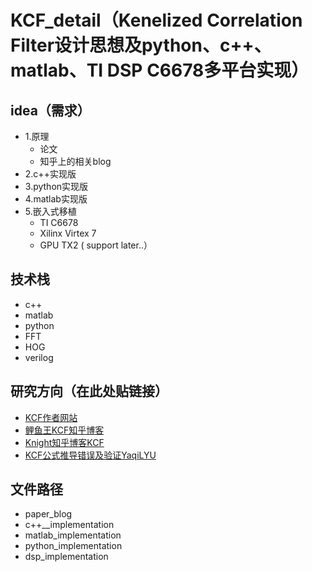 # KCF_detail（Kenelized Correlation Filter设计思想及python、c++、matlab、TI DSP C6678多平台实现）

## idea（需求）

* 1.原理
  * 论文
  * 知乎上的相关blog
* 2.c++实现版
* 3.python实现版
* 4.matlab实现版
* 5.嵌入式移植
  * TI C6678
  * Xilinx Virtex 7 
  * GPU TX2 ( support later..）

## 技术栈

* c++
* matlab
* python
* FFT
* HOG
* verilog


## 研究方向（在此处贴链接）

* [KCF作者网站](http://www.robots.ox.ac.uk/~joao/)
* [鲤鱼王KCF知乎博客](https://zhuanlan.zhihu.com/p/26685032)
* [Knight知乎博客KCF](https://zhuanlan.zhihu.com/p/33543297)
* [KCF公式推导错误及验证YaqiLYU](https://zhuanlan.zhihu.com/p/26766703)

## 文件路径

* paper_blog
* c++__implementation
* matlab_implementation
* python_implementation
* dsp_implementation

